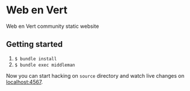 # Web en Vert

Web en Vert community static website

## Getting started

1. `$ bundle install`
2. `$ bundle exec middleman`

Now you can start hacking on `source` directory and watch live changes on [localhost:4567](http://localhost:4567).
